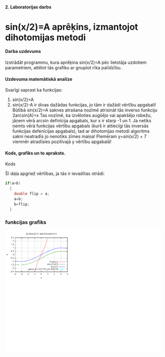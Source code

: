 #### 2. Laboratorijas darbs
# sin(x/2)=A aprēķins, izmantojot dihotomijas metodi
#### Darba uzdevums
Izstrādāt programmu, kura aprēķina sin(x/2)=A pēc lietotāja uzdotiem parametriem, attēlot tās grafiku ar gnuplot rīka palīdzību.
#### Uzdevuma matemātiskā analīze
Svarīgi saprast ka funkcijas:
1) sin(x/2)=A
2) sin(x/2)-A
ir divas dažādas funkcijas, jo tām ir dažādi vērtību apgabali!
Būtībā sin(x/2)=A saknes atrašana nozīmē atrisināt tās inverso funkciju 2arcsin(A)=x
Tas nozīmē, ka izvēloties augšējo vai apakšējo robežu, jāņem vērā arcsin definīcija apgabals, kur x ir starp -1 un 1.
Ja netiks ņemts vērā funkcijas vērtību apgabals (kurš ir attiecīgi tās inversās funkcijas defenīcijas apgabals), tad ar dihotomijas metodi
algoritms sakni neatradīs jo nenotiks zīmes maiņa!
Piemēram y=sin(x/2) + 7 vienmēr atradīsies pozitīvajā y vērtību apgabalā!
#### Kods, grafiks un to apraksts.
Kods

Šī daļa apgriež vērtības, ja tās ir ievadītas otrādi:
```c
if(a>b)
  {
    double flip = a;
    a=b;
    b=flip;
  }
  ```
   ### funkcijas grafiks
  ![alt text](https://github.com/daisies7779/RTR-105/blob/master/darbi/2ld_roots/arcsin05.png?raw=true)
 
